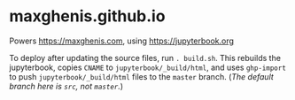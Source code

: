 maxghenis.github.io
===================

Powers https://maxghenis.com, using https://jupyterbook.org

To deploy after updating the source files, run `. build.sh`.
This rebuilds the jupyterbook, copies `CNAME` to `jupyterbook/_build/html`,
and uses `ghp-import` to push `jupyterbook/_build/html` files to the `master` branch.
(*The default branch here is `src`, not `master`.*)
